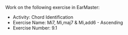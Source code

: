 Work on the following exercise in EarMaster:
- Activity: Chord Identification
- Exercise Name: Mi7, Mi,maj7 & Mi,add6 - Ascending
- Exercise Number: 9.1
